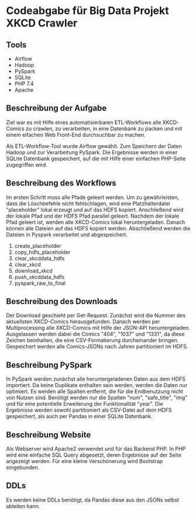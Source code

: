 # Codeabgabe für Big Data Projekt XKCD Crawler

## Tools

- Airflow
- Hadoop
- PySpark
- SQLite
- PHP 7.4
- Apache

## Beschreibung der Aufgabe

Ziel war es mit Hilfe eines automatisierbaren ETL-Workflows alle XKCD-Comics zu crawlen, zu verarbeiten, in eine Datenbank zu packen und mit einem eifachen Web Front-End durchsuchbar zu machen.

Als ETL-Workflow-Tool wurde Airflow gewählt. Zum Speichern der Daten Hadoop und zur Verarbeitung PySpark. Die Ergebnisse werden in einer SQLite Datenbank gespeichert, auf die mit Hilfe einer einfachen PHP-Seite zugegriffen wird.

## Beschreibung des Workflows

Im ersten Schritt muss alle Pfade geleert werden. Um zu gewährleisten, dass die Löschbefehle nicht fehlschlagen, wird eine Platzhalterdatei "placeholder" lokal erzeugt und auf das HDFS kopiert. Anschließend wird der lokale Pfad und der HDFS Pfad parallel geleert. 
Nachdem der lokale Pfad geleert ist, werden alle XKCD-Comics lokal heruntergeladen. Danach können alle Dateien auf das HDFS kopiert werden.
Abschließend werden die Dateien in Pyspark verarbeitet und abgespeichert.

1. create_placeholder
2. copy_hdfs_placeholder
3. clear_xkcddata_hdfs
4. clear_xkcd
5. download_xkcd
6. push_xkcddata_hdfs
7. pyspark_raw_to_final

## Beschreibung des Downloads

Der Download geschieht per Get-Request. Zunächst wird die Nummer des aktuellsten XKCD-Comics herausgefunden. Danach werden per Multiprocessing alle XKCD-Comics mit Hilfe der JSON-API heruntergeladen. Ausgelassen werden dabei die Comics "404", "1037" und "1331", da diese Zeichen beinhalten, die eine CSV-Formatierung durcheinander bringen. Gespeichert werden alle Comics-JSONs nach Jahren partitioniert im HDFS.

## Beschreibung PySpark

In PySpark werden zunächst alle heruntergeladenen Daten aus dem HDFS importiert. Da keine Duplikate enthalten sein werden, werden die Daten nur optimiert. Es werden alle Spalten entfernt, die für die Endbenutzung nicht von Nutzen sind. Benötigt werden nur die Spalten "num", "safe_title", "img" und für eine potentielle Erweiterung der Funktionalität "year". Die Ergebnisse werden sowohl partitioniert als CSV-Datei auf dem HDFS gespeichert, als auch per Pandas in einer SQLite Datenbank.

## Beschreibung Website

Als Webserver wird Apache2 verwendet und für das Backend PHP. In PHP wird eine einfache SQL Query abgesetzt, deren Ergebnisse auf der Seite angezeigt werden. Für eine kleine Verschönerung wird Bootstrap eingebunden.

## DDLs

Es werden keine DDLs benötigt, da Pandas diese aus den JSONs selbst ableiten kann.
